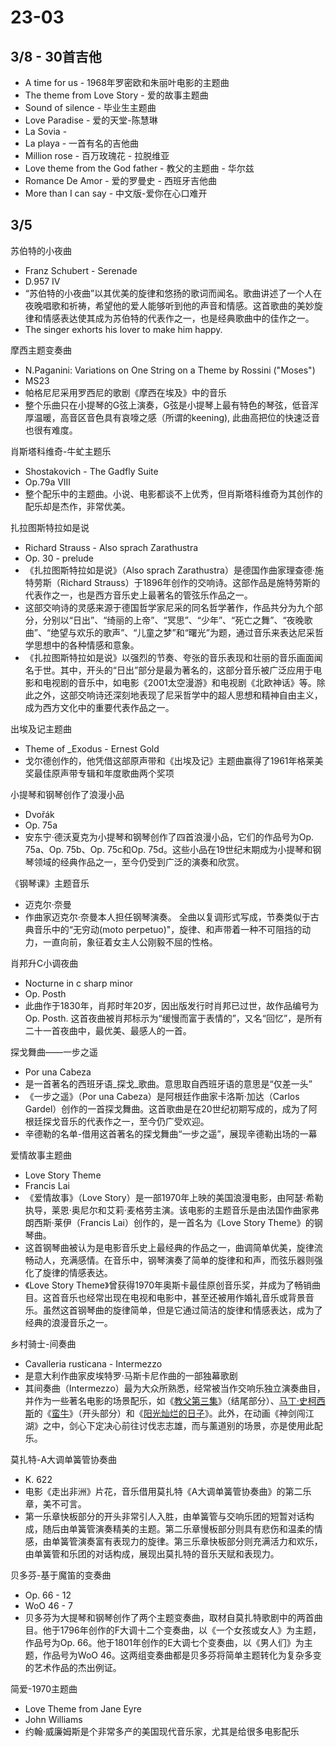 # 23-03
## 3/8 - 30首吉他
- A time for us - 1968年罗密欧和朱丽叶电影的主题曲
- The theme from Love Story - 爱的故事主题曲
- Sound of silence - 毕业生主题曲
- Love Paradise - 爱的天堂-陈慧琳
- La Sovia - 
- La playa - 一首有名的吉他曲
- Million rose - 百万玫瑰花 - 拉脱维亚
- Love theme from the God father - 教父的主题曲 - 华尔兹
- Romance De Amor - 爱的罗曼史 - 西班牙吉他曲
- More than I can say - 中文版-爱你在心口难开


## 3/5
苏伯特的小夜曲
- Franz Schubert - Serenade
- D.957 IV
- “苏伯特的小夜曲”以其优美的旋律和悠扬的歌词而闻名。歌曲讲述了一个人在夜晚唱歌和祈祷，希望他的爱人能够听到他的声音和情感。这首歌曲的美妙旋律和情感表达使其成为苏伯特的代表作之一，也是经典歌曲中的佳作之一。
- The singer exhorts his lover to make him happy.

摩西主题变奏曲
- N.Paganini: Variations on One String on a Theme by Rossini ("Moses")
- MS23
- 帕格尼尼采用罗西尼的歌剧《摩西在埃及》中的音乐
- 整个乐曲只在小提琴的G弦上演奏，G弦是小提琴上最有特色的琴弦，低音浑厚温暖，高音区音色具有哀嚎之感（所谓的keening), 此曲高把位的快速泛音也很有难度。

肖斯塔科维奇-牛虻主题乐
- Shostakovich - The Gadfly Suite
- Op.79a VIII
- 整个配乐中的主题曲。小说、电影都谈不上优秀，但肖斯塔科维奇为其创作的配乐却是杰作，非常优美。

扎拉图斯特拉如是说
- Richard Strauss - Also sprach Zarathustra
- Op. 30 - prelude
- 《扎拉图斯特拉如是说》（Also sprach Zarathustra）是德国作曲家理查德·施特劳斯（Richard Strauss）于1896年创作的交响诗。这部作品是施特劳斯的代表作之一，也是西方音乐史上最著名的管弦乐作品之一。
- 这部交响诗的灵感来源于德国哲学家尼采的同名哲学著作，作品共分为九个部分，分别以“日出”、“绮丽的上帝”、“冥思”、“少年”、“死亡之舞”、“夜晚歌曲”、“绝望与欢乐的歌声”、“儿童之梦”和“曙光”为题，通过音乐来表达尼采哲学思想中的各种情感和意象。
- 《扎拉图斯特拉如是说》以强烈的节奏、夸张的音乐表现和壮丽的音乐画面闻名于世。其中，开头的“日出”部分是最为著名的，这部分音乐被广泛应用于电影和电视剧的音乐中，如电影《2001太空漫游》和电视剧《北欧神话》等。除此之外，这部交响诗还深刻地表现了尼采哲学中的超人思想和精神自由主义，成为西方文化中的重要代表作品之一。

出埃及记主题曲
- Theme of _Exodus - Ernest Gold
- 戈尔德创作的，他凭借这部原声带和《出埃及记》主题曲赢得了1961年格莱美奖最佳原声带专辑和年度歌曲两个奖项

小提琴和钢琴创作了浪漫小品
- Dvořák
- Op. 75a
- 安东宁·德沃夏克为小提琴和钢琴创作了四首浪漫小品，它们的作品号为Op. 75a、Op. 75b、Op. 75c和Op. 75d。这些小品在19世纪末期成为小提琴和钢琴领域的经典作品之一，至今仍受到广泛的演奏和欣赏。

《钢琴课》主题音乐
- 迈克尔·奈曼
- 作曲家迈克尔·奈曼本人担任钢琴演奏。 全曲以复调形式写成，节奏类似于古典音乐中的“无穷动(moto perpetuo)"，旋律、和声带着一种不可阻挡的动力，一直向前，象征着女主人公刚毅不屈的性格。

肖邦升C小调夜曲
- Nocturne in c sharp minor
- Op. Posth
- 此曲作于1830年，肖邦时年20岁，因出版发行时肖邦已过世，故作品编号为Op. Posth. 这首夜曲被肖邦标示为“缓慢而富于表情的”，又名“回忆”，是所有二十一首夜曲中，最优美、最感人的一首。

探戈舞曲——一步之遥
- Por una Cabeza
- 是一首著名的西班牙语_探戈_歌曲。意思取自西班牙语的意思是“仅差一头”
- 《一步之遥》（Por una Cabeza）是阿根廷作曲家卡洛斯·加达（Carlos Gardel）创作的一首探戈舞曲。这首歌曲是在20世纪初期写成的，成为了阿根廷探戈音乐的代表作之一，至今仍广受欢迎。
- 辛德勒的名单-借用这首著名的探戈舞曲“一步之遥”，展现辛德勒出场的一幕

爱情故事主题曲
- Love Story Theme
- Francis Lai
- 《爱情故事》（Love Story）是一部1970年上映的美国浪漫电影，由阿瑟·希勒执导，莱恩·奥尼尔和艾莉·麦格劳主演。该电影的主题音乐是由法国作曲家弗朗西斯·莱伊（Francis Lai）创作的，是一首名为《Love Story Theme》的钢琴曲。
- 这首钢琴曲被认为是电影音乐史上最经典的作品之一，曲调简单优美，旋律流畅动人，充满感情。在音乐中，钢琴演奏了简单的旋律和和声，而弦乐器则强化了旋律的情感表达。
- 《Love Story Theme》曾获得1970年奥斯卡最佳原创音乐奖，并成为了畅销曲目。这首音乐也经常出现在电视和电影中，甚至还被用作婚礼音乐或背景音乐。虽然这首钢琴曲的旋律简单，但是它通过简洁的旋律和情感表达，成为了经典的浪漫音乐之一。

乡村骑士-间奏曲
- Cavalleria rusticana - Intermezzo
- 是意大利作曲家皮埃特罗·马斯卡尼作曲的一部独幕歌剧
- 其间奏曲（Intermezzo）最为大众所熟悉，经常被当作交响乐独立演奏曲目，并作为一些著名电影的场景配乐，如《[教父第三集](https://zh.wikipedia.org/wiki/%E6%95%99%E7%88%B6%E7%AC%AC%E4%B8%89%E9%9B%86 "教父第三集")》（结尾部分）、[马丁·史柯西斯](https://zh.wikipedia.org/wiki/%E9%A6%AC%E4%B8%81%C2%B7%E5%8F%B2%E6%9F%AF%E8%A5%BF%E6%96%AF "马丁·史柯西斯")的《[蛮牛](https://zh.wikipedia.org/wiki/%E8%A0%BB%E7%89%9B_(1980%E5%B9%B4%E9%9B%BB%E5%BD%B1) "蛮牛 (1980年电影)")》（开头部分）和《[阳光灿烂的日子](https://zh.wikipedia.org/wiki/%E9%98%B3%E5%85%89%E7%81%BF%E7%83%82%E7%9A%84%E6%97%A5%E5%AD%90 "阳光灿烂的日子")》。此外，在动画《神剑闯江湖》之中，剑心下定决心前往讨伐志志雄，而与薰道别的场景，亦是使用此配乐。

莫扎特-A大调单簧管协奏曲
- K. 622
- 电影《走出非洲》片花，音乐借用莫扎特《A大调单簧管协奏曲》的第二乐章，美不可言。
- 第一乐章快板部分的开头非常引人入胜，由单簧管与交响乐团的短暂对话构成，随后由单簧管演奏精美的主题。第二乐章慢板部分则具有悲伤和温柔的情感，由单簧管演奏富有表现力的旋律。第三乐章快板部分则充满活力和欢乐，由单簧管和乐团的对话构成，展现出莫扎特的音乐天赋和表现力。

贝多芬-基于魔笛的变奏曲
- Op. 66 - 12
- WoO 46 - 7
- 贝多芬为大提琴和钢琴创作了两个主题变奏曲，取材自莫扎特歌剧中的两首曲目。他于1796年创作的F大调十二个变奏曲，以《一个女孩或女人》为主题，作品号为Op. 66。他于1801年创作的E大调七个变奏曲，以《男人们》为主题，作品号为WoO 46。这两组变奏曲都是贝多芬将简单主题转化为复杂多变的艺术作品的杰出例证。

简爱-1970主题曲
- Love Theme from Jane Eyre
- John Williams
- 约翰·威廉姆斯是个非常多产的美国现代音乐家，尤其是给很多电影配乐
